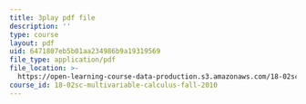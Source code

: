 ```yaml
---
title: 3play pdf file
description: ''
type: course
layout: pdf
uid: 6471807eb5b01aa234986b9a19319569
file_type: application/pdf
file_location: >-
  https://open-learning-course-data-production.s3.amazonaws.com/18-02sc-multivariable-calculus-fall-2010/6471807eb5b01aa234986b9a19319569_4kPz8aqm5yE.pdf
course_id: 18-02sc-multivariable-calculus-fall-2010
---
```

